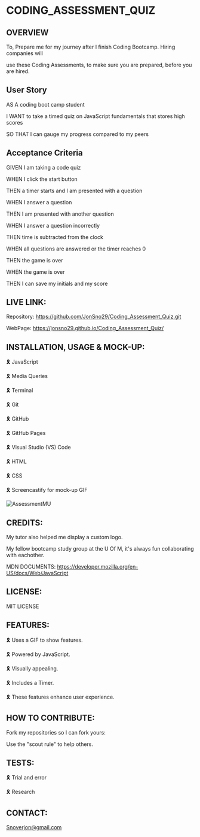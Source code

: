 # CODING_ASSESSMENT_QUIZ

## OVERVIEW

To, Prepare me for my journey after I finish Coding Bootcamp. Hiring companies will 

use these Coding Assessments, to make sure you are prepared, before you are hired.

## User Story

AS A coding boot camp student

I WANT to take a timed quiz on JavaScript fundamentals that stores high scores

SO THAT I can gauge my progress compared to my peers

## Acceptance Criteria

GIVEN I am taking a code quiz

WHEN I click the start button

THEN a timer starts and I am presented with a question

WHEN I answer a question

THEN I am presented with another question

WHEN I answer a question incorrectly

THEN time is subtracted from the clock

WHEN all questions are answered or the timer reaches 0

THEN the game is over

WHEN the game is over

THEN I can save my initials and my score

## LIVE LINK:

Repository: https://github.com/JonSno29/Coding_Assessment_Quiz.git

WebPage: https://jonsno29.github.io/Coding_Assessment_Quiz/

## INSTALLATION, USAGE & MOCK-UP:

🎗 JavaScript

🎗 Media Queries

🎗 Terminal

🎗 Git

🎗 GitHub

🎗 GitHub Pages

🎗 Visual Studio (VS) Code

🎗 HTML

🎗 CSS

🎗 Screencastify for mock-up GIF

![AssessmentMU](https://user-images.githubusercontent.com/109987633/192394535-6b9e75c7-343e-4698-b8af-6b2483960a45.gif)

## CREDITS:

My tutor also helped me display a custom logo.

My fellow bootcamp study group at the U Of M, it's always fun collaborating with eachother.

MDN DOCUMENTS: https://developer.mozilla.org/en-US/docs/Web/JavaScript

## LICENSE:

MIT LICENSE

## FEATURES:

🎗 Uses a GIF to show features.

🎗 Powered by JavaScript.

🎗 Visually appealing.

🎗 Includes a Timer.

🎗 These features enhance user experience.

## HOW TO CONTRIBUTE:

Fork my repositories so I can fork yours:

Use the "scout rule" to help others.

## TESTS:

🎗 Trial and error

🎗 Research

## CONTACT:

Snoverjon@gmail.com
